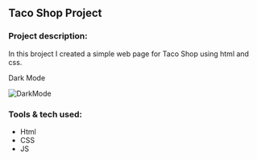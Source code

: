 ## Taco Shop Project

### Project description:
In this broject I created a simple web page for Taco Shop using html and css.

Dark Mode

![DarkMode](https://user-images.githubusercontent.com/89424060/188482510-3d805df9-f88e-4ff5-bb7a-a07e2e59e2b4.png)
### Tools & tech used:
- Html
- CSS
- JS
